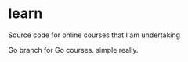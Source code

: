 # learn
Source code for online courses that I am undertaking

Go branch for Go courses. simple really. 
